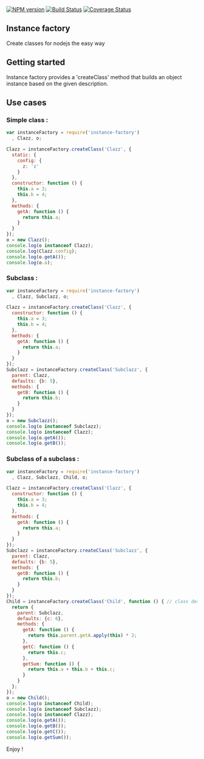 [![NPM version](https://badge.fury.io/js/instance-factory.svg)](http://badge.fury.io/js/instance-factory)
[![Build Status](https://travis-ci.org/openhoat/instance-factory.png?branch=master)](https://travis-ci.org/openhoat/instance-factory)
[![Coverage Status](https://coveralls.io/repos/openhoat/instance-factory/badge.svg)](https://coveralls.io/r/openhoat/instance-factory)

## Instance factory

Create classes for nodejs the easy way

## Getting started

Instance factory provides a 'createClass' method that builds an object instance based on the given description.

## Use cases

### Simple class :

```javascript
var instanceFactory = require('instance-factory')
  , Clazz, o;

Clazz = instanceFactory.createClass('Clazz', {
  static: {
    config: {
      z: 'z'
    }
  },
  constructor: function () {
    this.a = 3;
    this.b = 4;
  },
  methods: {
    getA: function () {
      return this.a;
    }
  }
});
o = new Clazz();
console.log(o instanceof Clazz);
console.log(Clazz.config);
console.log(o.getA());
console.log(o.a);
```

### Subclass :

```javascript
var instanceFactory = require('instance-factory')
  , Clazz, Subclazz, o;

Clazz = instanceFactory.createClass('Clazz', {
  constructor: function () {
    this.a = 3;
    this.b = 4;
  },
  methods: {
    getA: function () {
      return this.a;
    }
  }
});
Subclazz = instanceFactory.createClass('Subclazz', {
  parent: Clazz,
  defaults: {b: 5},
  methods: {
    getB: function () {
      return this.b;
    }
  }
});
o = new Subclazz();
console.log(o instanceof Subclazz);
console.log(o instanceof Clazz);
console.log(o.getA());
console.log(o.getB());
```

### Subclass of a subclass :

```javascript
var instanceFactory = require('instance-factory')
  , Clazz, Subclazz, Child, o;

Clazz = instanceFactory.createClass('Clazz', {
  constructor: function () {
    this.a = 3;
    this.b = 4;
  },
  methods: {
    getA: function () {
      return this.a;
    }
  }
});
Subclazz = instanceFactory.createClass('Subclazz', {
  parent: Clazz,
  defaults: {b: 5},
  methods: {
    getB: function () {
      return this.b;
    }
  }
});
Child = instanceFactory.createClass('Child', function () { // class desc can also be specified with a function
  return {
    parent: Subclazz,
    defaults: {c: 6},
    methods: {
      getA: function () {
        return this.parent.getA.apply(this) * 2;
      },
      getC: function () {
        return this.c;
      },
      getSum: function () {
        return this.a + this.b + this.c;
      }
    }
  };
});
o = new Child();
console.log(o instanceof Child);
console.log(o instanceof Subclazz);
console.log(o instanceof Clazz);
console.log(o.getA());
console.log(o.getB());
console.log(o.getC());
console.log(o.getSum());
```

Enjoy !